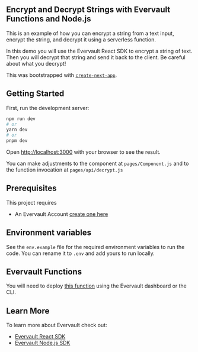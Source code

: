 ## Encrypt and Decrypt Strings with Evervault Functions and Node.js

This is an example of how you can encrypt a string from a text input, encrypt the string, and decrypt it using a serverless function.

In this demo you will use the Evervault React SDK to encrypt a string of text. Then you will decrypt that string and send it back to the client. Be careful about what you decrypt!

This was bootstrapped with [`create-next-app`](https://github.com/vercel/next.js/tree/canary/packages/create-next-app).

## Getting Started

First, run the development server:

```bash
npm run dev
# or
yarn dev
# or
pnpm dev
```

Open [http://localhost:3000](http://localhost:3000) with your browser to see the result.

You can make adjustments to the component at `pages/Component.js` and to the function invocation at `pages/api/decrypt.js`

## Prerequisites

This project requires
* An Evervault Account [create one here](https://app.evervault.com/register)

## Environment variables

See the `env.example` file for the required environment variables to run the code. You can rename it to `.env` and add yours to run locally.

## Evervault Functions

You will need to deploy [this function](https://github.com/Eclairemoy/decrypt-node) using the Evervault dashboard or the CLI.

## Learn More

To learn more about Evervault check out:

- [Evervault React SDK](https://docs.evervault.com/sdks/reactjs)
- [Evervault Node.js SDK](https://docs.evervault.com/sdks/nodejs)
